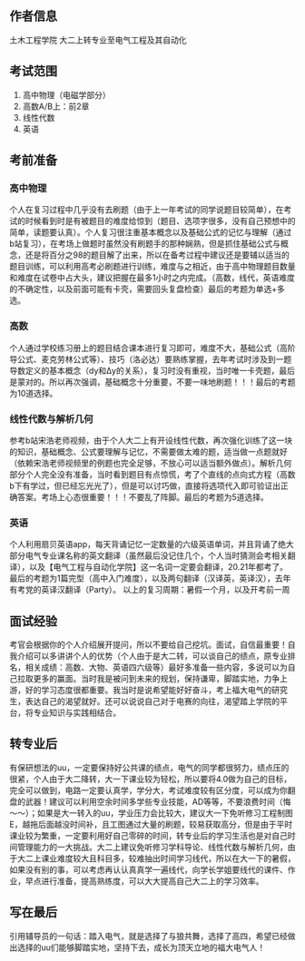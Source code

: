 ## 作者信息

土木工程学院
大二上转专业至电气工程及其自动化

## 考试范围

1. 高中物理（电磁学部分）
2. 高数A/B上：前2章
3. 线性代数
4. 英语

## 考前准备

### 高中物理

个人在复习过程中几乎没有去刷题（由于上一年考试的同学说题目较简单），在考试的时候看到时是有被题目的难度给惊到（题目、选项字很多，没有自己预想中的简单，读题要认真）。个人复习很注重基本概念以及基础公式的记忆与理解（通过b站复习），在考场上做题时虽然没有刷题手的那种娴熟，但是抓住基础公式与概念，还是将百分之98的题目解了出来，所以在备考过程中建议还是要辅以适当的题目训练，可以利用高考必刷题进行训练，难度与之相近，由于高中物理题目数量和难度在试卷中占大头，建议把握在最多1小时之内完成。（高数，线代，英语难度的不确定性，以及前面可能有卡壳，需要回头复盘检查）最后的考题为单选+多选。

### 高数

个人通过学校练习册上的题目结合课本进行复习即可，难度不大，基础公式（高阶导公式、麦克劳林公式等）、技巧（洛必达）要熟练掌握，去年考试时涉及到一题导数定义的基本概念（dy和Δy的关系），复习时没有重视，当时唯一卡壳题，最后是蒙对的。所以再次强调，基础概念十分重要，不要一味地刷题！！！最后的考题为10道选择。

### 线性代数与解析几何

参考b站宋浩老师视频，由于个人大二上有开设线性代数，再次强化训练了这一块的知识，基础概念、公式要理解与记忆，不需要做太难的题，适当做一点题就好（依赖宋浩老师视频里的例题也完全足够，不放心可以适当额外做点）。解析几何部分个人完全没有准备，当时看到题目有点惊慌，考了个直线的点向式方程（高数b下有学过，但已经忘光光了），但是可以讨巧做，直接将选项代入即可验证出正确答案。考场上心态很重要！！！不要乱了阵脚。最后的考题为5道选择。
### 英语

个人利用扇贝英语app，每天背诵记忆一定数量的六级英语单词，并且背诵了绝大部分电气专业课名称的英文翻译（虽然最后没记住几个，个人当时猜测会考相关翻译），以及【电气工程与自动化学院】这一名词一定要会翻译，20.21年都考了。最后的考题为1篇完型（高中入门难度），以及两句翻译（汉译英，英译汉），去年有考党的英译汉翻译（Party）。
以上的复习周期：暑假一个月，以及开考前一周

## 面试经验

考官会根据你的个人介绍展开提问，所以不要给自己挖坑。面试，自信最重要！自我介绍可以多讲讲个人的优势（个人由于是大二转，可以谈自己的绩点，原专业排名，相关成绩：高数、大物、英语四六级等）最好多准备一些内容，多说可以为自己拉取更多的赢面。当时我是被问到未来的规划，保持谦卑，脚踏实地，力争上游，好的学习态度很都重要。我当时是说希望能好好奋斗，考上福大电气的研究生，表达自己的渴望就好。还可以说说自己对于电赛的向往，渴望踏上学院的平台，将专业知识与实践相结合。

## 转专业后

有保研想法的uu，一定要保持好公共课的绩点，电气的同学都很努力，绩点压的很紧，个人由于大二降转，大一下课业较为轻松，所以要将4.0做为自己的目标，完全可以做到，电路一定要认真学，学分大，考试难度较有区分度，可以成为你翻盘的武器！建议可以利用空余时间多学些专业技能，AD等等，不要浪费时间（悔～～）；如果是大一转入的uu，学业压力会比较大，建议大一下免听修习工程制图E，越拖后面越没时间补，且工图通过大量的刷题，较易获取高分，但是由于平时课业较为繁重，一定要利用好自己零碎的时间，转专业后的学习生活也是对自己时间管理能力的一大挑战。大二上建议免听修习学科导论、线性代数与解析几何，由于大二上课业难度较大且科目多，较难抽出时间学习线代，所以在大一下的暑假，如果没有别的事，可以考虑再认认真真学一遍线代，向学长学姐要线代的课件、作业，早点进行准备，提高熟练度，可以大大提高自己大二上的学习效率。

## 写在最后

引用辅导员的一句话：踏入电气，就是选择了与狼共舞，选择了高四，希望已经做出选择的uu们能够脚踏实地，坚持下去，成长为顶天立地的福大电气人！